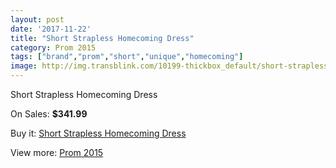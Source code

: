 ```yaml
---
layout: post
date: '2017-11-22'
title: "Short Strapless Homecoming Dress"
category: Prom 2015
tags: ["brand","prom","short","unique","homecoming"]
image: http://img.transblink.com/10199-thickbox_default/short-strapless-homecoming-dress.jpg
---
```

Short Strapless Homecoming Dress

On Sales: **$341.99**
<a href="https://www.transblink.com/en/prom-2015/3311-short-strapless-homecoming-dress.html"><amp-img layout="responsive" width="600" height="600" src="//img.transblink.com/10199-thickbox_default/short-strapless-homecoming-dress.jpg" alt="Short Strapless Homecoming Dress 0" /></a>
<a href="https://www.transblink.com/en/prom-2015/3311-short-strapless-homecoming-dress.html"><amp-img layout="responsive" width="600" height="600" src="//img.transblink.com/10201-thickbox_default/short-strapless-homecoming-dress.jpg" alt="Short Strapless Homecoming Dress 1" /></a>
<a href="https://www.transblink.com/en/prom-2015/3311-short-strapless-homecoming-dress.html"><amp-img layout="responsive" width="600" height="600" src="//img.transblink.com/10200-thickbox_default/short-strapless-homecoming-dress.jpg" alt="Short Strapless Homecoming Dress 2" /></a>

Buy it: [Short Strapless Homecoming Dress](https://www.transblink.com/en/prom-2015/3311-short-strapless-homecoming-dress.html "Short Strapless Homecoming Dress")

View more: [Prom 2015](https://www.transblink.com/en/10-prom-2015 "Prom 2015")